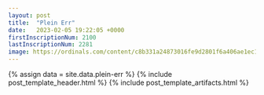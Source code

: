 ```yaml
---
layout: post
title:  "Plein Err"
date:   2023-02-05 19:22:05 +0000
firstInscriptionNum: 2100
lastInscriptionNum: 2281
image: https://ordinals.com/content/c8b331a24873016fe9d2801f6a406ae1ec10e2f543469672958e62417a6311a9i0
---
```

{% assign data = site.data.plein-err %}
{% include post_template_header.html %}
{% include post_template_artifacts.html %}